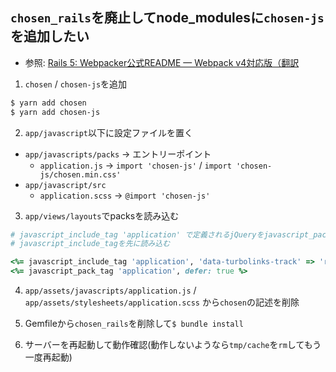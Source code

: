 ## `chosen_rails`を廃止してnode_modulesに`chosen-js`を追加したい
- 参照: [Rails 5: Webpacker公式README — Webpack v4対応版（翻訳](https://techracho.bpsinc.jp/hachi8833/2018_05_24/56977)

1. `chosen` / `chosen-js`を追加
```sh
$ yarn add chosen
$ yarn add chosen-js
```

2. `app/javascript`以下に設定ファイルを置く
  - `app/javascripts/packs` -> エントリーポイント
    - `application.js` -> `import 'chosen-js'` / `import 'chosen-js/chosen.min.css'`
  - `app/javascript/src`
    - `application.scss` -> `@import 'chosen-js'`

3. `app/views/layouts`でpacksを読み込む
```ruby
# javascript_include_tag 'application' で定義されるjQueryをjavascript_pack_tagで使用するため、
# javascript_include_tagを先に読み込む

<%= javascript_include_tag 'application', 'data-turbolinks-track' => 'reload', defer: true %>
<%= javascript_pack_tag 'application', defer: true %>
```

4. `app/assets/javascripts/application.js` / `app/assets/stylesheets/application.scss` から`chosen`の記述を削除

5. Gemfileから`chosen_rails`を削除して`$ bundle install`

6. サーバーを再起動して動作確認(動作しないようなら`tmp/cache`を`rm`してもう一度再起動)
